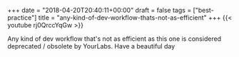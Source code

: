 +++
date = "2018-04-20T20:40:11+00:00"
draft = false
tags = ["best-practice"]
title = "any-kind-of-dev-workflow-thats-not-as-efficient"
+++
{{< youtube rj0QrccYqGw >}}

Any kind of dev workflow that's not as efficient as this one is considered deprecated / obsolete by YourLabs. Have a beautiful day
